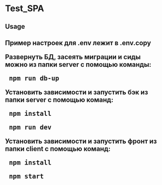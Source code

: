 # Test_SPA
<h2>Usage<h2>

Пример настроек для .env лежит в .env.copy

Развернуть БД, засеять миграции и сиды можно из папки server с помощью команды: 
<pre> npm run db-up </pre>

Установить зависимости и запустить бэк из папки server с помощью команд: <pre> npm install </pre> 
<pre> npm run dev </pre>

Установить зависимости и запустить фронт из папки client с помощью команд:
<pre> npm install </pre> 
<pre> npm start</pre>